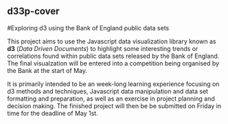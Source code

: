 ## d33p-cover
#Exploring d3 using the Bank of England public data sets

This project aims to use the Javascript data visualization library known as **d3** (*Data Driven Documents*)
to highlight some interesting trends or correlations found within public data sets released by the
Bank of England. The final visualzation will be entered into a competition being organised by the Bank
at the start of May.

It is primarily intended to be an week-long learning experience focusing on d3 methods and techniques,
Javascript data manipulation and data set formatting and preparation, as well as an exercise in project
planning and decision making. The finished project will then be be submitted on Friday in time for the
deadline of May 1st.
